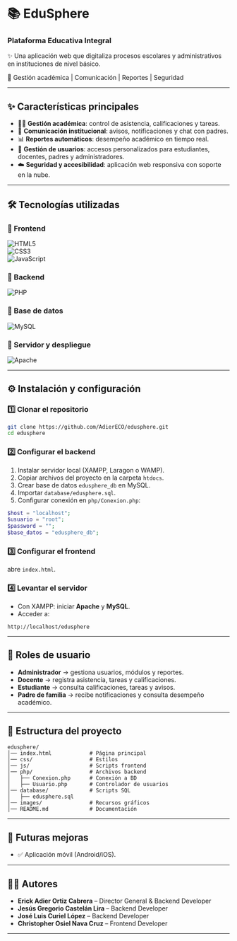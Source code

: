 # 📚 EduSphere  
### Plataforma Educativa Integral  

✨ Una aplicación web que digitaliza procesos escolares y administrativos en instituciones de nivel básico.  

📌 Gestión académica | Comunicación | Reportes | Seguridad  

---

## ✨ Características principales  
- 👨‍🏫 **Gestión académica**: control de asistencia, calificaciones y tareas.  
- 📢 **Comunicación institucional**: avisos, notificaciones y chat con padres.  
- 📊 **Reportes automáticos**: desempeño académico en tiempo real.  
- 🔐 **Gestión de usuarios**: accesos personalizados para estudiantes, docentes, padres y administradores.  
- ☁️ **Seguridad y accesibilidad**: aplicación web responsiva con soporte en la nube.  

---

## 🛠️ Tecnologías utilizadas  

### 🔹 Frontend  
![HTML5](https://img.shields.io/badge/HTML5-E34F26?style=for-the-badge&logo=html5&logoColor=white)  
![CSS3](https://img.shields.io/badge/CSS3-1572B6?style=for-the-badge&logo=css3&logoColor=white)  
![JavaScript](https://img.shields.io/badge/JavaScript-F7DF1E?style=for-the-badge&logo=javascript&logoColor=black)

### 🔹 Backend  
![PHP](https://img.shields.io/badge/PHP-777BB4?style=for-the-badge&logo=php&logoColor=white)  

### 🔹 Base de datos  
![MySQL](https://img.shields.io/badge/MySQL-4479A1?style=for-the-badge&logo=mysql&logoColor=white)  

### 🔹 Servidor y despliegue  
![Apache](https://img.shields.io/badge/Apache-D22128?style=for-the-badge&logo=apache&logoColor=white)   

---

## ⚙️ Instalación y configuración  

### 1️⃣ Clonar el repositorio  
```bash
git clone https://github.com/AdierECO/edusphere.git
cd edusphere
````

### 2️⃣ Configurar el backend

1. Instalar servidor local (XAMPP, Laragon o WAMP).
2. Copiar archivos del proyecto en la carpeta `htdocs`.
3. Crear base de datos `edusphere_db` en MySQL.
4. Importar `database/edusphere.sql`.
5. Configurar conexión en `php/Conexion.php`:

```php
$host = "localhost";
$usuario = "root";
$password = "";
$base_datos = "edusphere_db";
```

### 3️⃣ Configurar el frontend

 abre `index.html`.

### 4️⃣ Levantar el servidor

* Con XAMPP: iniciar **Apache** y **MySQL**.
* Acceder a:

```
http://localhost/edusphere
```

---

## 👥 Roles de usuario

* **Administrador** → gestiona usuarios, módulos y reportes.
* **Docente** → registra asistencia, tareas y calificaciones.
* **Estudiante** → consulta calificaciones, tareas y avisos.
* **Padre de familia** → recibe notificaciones y consulta desempeño académico.

---

## 📌 Estructura del proyecto

```
edusphere/
│── index.html            # Página principal
│── css/                  # Estilos
│── js/                   # Scripts frontend
│── php/                  # Archivos backend
│   ├── Conexion.php      # Conexión a BD
│   ├── Usuario.php       # Controlador de usuarios
│── database/             # Scripts SQL
│   ├── edusphere.sql
│── images/               # Recursos gráficos
│── README.md             # Documentación
```

---

## 🚀 Futuras mejoras
* ✅ Aplicación móvil (Android/iOS).

---

## 👨‍💻 Autores

* **Erick Adier Ortiz Cabrera** – Director General & Backend Developer
* **Jesús Gregorio Castelán Lira** – Backend Developer
* **José Luis Curiel López** – Backend Developer
* **Christopher Osiel Nava Cruz** – Frontend Developer
---
